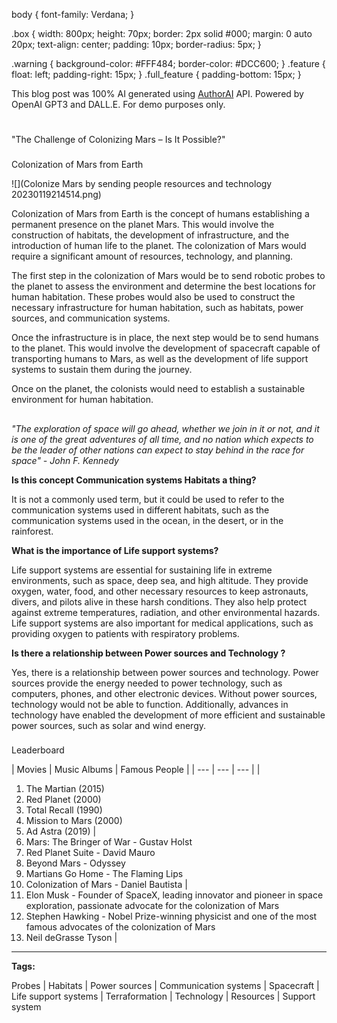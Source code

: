 


 body {
 font-family: Verdana; 
 }

 .box {
 width: 800px;
 height: 70px;
 border: 2px solid #000;
 margin: 0 auto 20px;
 text-align: center;
 padding: 10px;
 border-radius: 5px;
 }

 .warning {
 background-color: #FFF484;
 border-color: #DCC600;
 }
 .feature {
 float: left;
 padding-right: 15px;
 }
 .full\_feature {
 padding-bottom: 15px;
 }
 



 This blog post was 100% AI generated using <a href="https://www.authorai.org/">AuthorAI</a> API. 
 Powered by OpenAI GPT3 and DALL.E. For demo purposes only.
 
# 
 "The Challenge of Colonizing Mars – Is It Possible?"


### 
 Colonization of Mars from Earth



![](Colonize Mars by sending people resources and technology 20230119214514.png)


 Colonization of Mars from Earth is the concept of humans establishing a permanent presence on the planet Mars. This would involve the construction of habitats, the development of infrastructure, and the introduction of human life to the planet. The colonization of Mars would require a significant amount of resources, technology, and planning.

The first step in the colonization of Mars would be to send robotic probes to the planet to assess the environment and determine the best locations for human habitation. These probes would also be used to construct the necessary infrastructure for human habitation, such as habitats, power sources, and communication systems.

Once the infrastructure is in place, the next step would be to send humans to the planet. This would involve the development of spacecraft capable of transporting humans to Mars, as well as the development of life support systems to sustain them during the journey.

Once on the planet, the colonists would need to establish a sustainable environment for human habitation.
 


  


## 
*"The exploration of space will go ahead, whether we join in it or not, and it is one of the great adventures of all time, and no nation which expects to be the leader of other nations can expect to stay behind in the race for space" - John F. Kennedy*



  


**Is this concept Communication systems Habitats a thing?** 

 It is not a commonly used term, but it could be used to refer to the communication systems used in different habitats, such as the communication systems used in the ocean, in the desert, or in the rainforest.
 


**What is the importance of Life support systems?** 

 Life support systems are essential for sustaining life in extreme environments, such as space, deep sea, and high altitude. They provide oxygen, water, food, and other necessary resources to keep astronauts, divers, and pilots alive in these harsh conditions. They also help protect against extreme temperatures, radiation, and other environmental hazards. Life support systems are also important for medical applications, such as providing oxygen to patients with respiratory problems.
 


**Is there a relationship between Power sources and Technology ?** 

 Yes, there is a relationship between power sources and technology. Power sources provide the energy needed to power technology, such as computers, phones, and other electronic devices. Without power sources, technology would not be able to function. Additionally, advances in technology have enabled the development of more efficient and sustainable power sources, such as solar and wind energy.
 




### 
 Leaderboard




| 
 Movies
  | 
 Music Albums
  | 
 Famous People
  |
| --- | --- | --- |
| 
 1. The Martian (2015)
2. Red Planet (2000)
3. Total Recall (1990)
4. Mission to Mars (2000)
5. Ad Astra (2019)
  | 
 1. Mars: The Bringer of War - Gustav Holst
2. Red Planet Suite - David Mauro
3. Beyond Mars - Odyssey
4. Martians Go Home - The Flaming Lips
5. Colonization of Mars - Daniel Bautista
  | 
 1. Elon Musk - Founder of SpaceX, leading innovator and pioneer in space exploration, passionate advocate for the colonization of Mars 
2. Stephen Hawking - Nobel Prize-winning physicist and one of the most famous advocates of the colonization of Mars 
3. Neil deGrasse Tyson
  |





---



**Tags:** 

 Probes | Habitats | Power sources | Communication systems | Spacecraft | Life support systems | Terraformation | Technology | Resources | Support system
 


